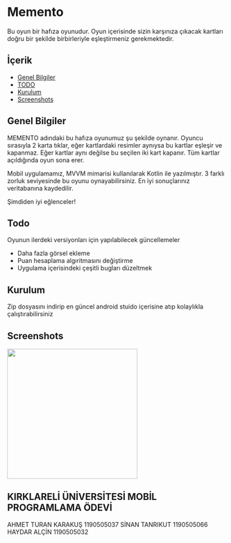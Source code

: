 # Memento
Bu oyun bir hafıza oyunudur. Oyun içerisinde sizin karşınıza çıkacak kartları doğru bir şekilde birbirleriyle eşleştirmeniz gerekmektedir.

## İçerik
* [Genel Bilgiler](#genel-bilgiler)
* [TODO](#todo)
* [Kurulum](#kurulum)
* [Screenshots](#screenshots)


## Genel Bilgiler

MEMENTO adındaki bu hafıza oyunumuz şu şekilde oynanır. Oyuncu sırasıyla 2 karta tıklar, eğer kartlardaki resimler aynıysa bu kartlar eşleşir ve kapanmaz. Eğer kartlar aynı değilse bu seçilen iki kart kapanır. Tüm kartlar açıldığında oyun sona erer.

Mobil uygulamamız, MVVM mimarisi kullanılarak Kotlin ile yazılmıştır. 
3 farklı zorluk seviyesinde bu oyunu oynayabilirsiniz. 
En iyi sonuçlarınız veritabanına kaydedilir. 

Şimdiden iyi eğlenceler!

## Todo
Oyunun ilerdeki versiyonları için yapılabilecek güncellemeler
* Daha fazla görsel ekleme
* Puan hesaplama algıritmasını değiştirme
* Uygulama içerisindeki çeşitli bugları düzeltmek

## Kurulum
Zip dosyasını indirip en güncel android stuido içerisine atıp kolaylıkla çalıştırabilirsiniz

## Screenshots
<img src = "https://github.com/sinantanrikut/Memento/blob/main/mymemory.gif?raw=true" width = 300>

KIRKLARELİ ÜNİVERSİTESİ MOBİL PROGRAMLAMA ÖDEVİ
------------------------------------------------
AHMET TURAN KARAKUŞ 1190505037
SİNAN TANRIKUT 1190505066
HAYDAR ALÇİN 1190505032
